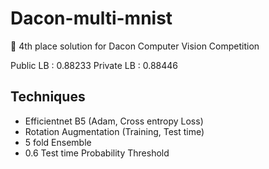 # Dacon-multi-mnist

🥇 4th place solution for Dacon Computer Vision Competition

Public LB : 0.88233
Private LB : 0.88446

## Techniques
- Efficientnet B5 (Adam, Cross entropy Loss)
- Rotation Augmentation (Training, Test time)
- 5 fold Ensemble
- 0.6 Test time Probability Threshold 
